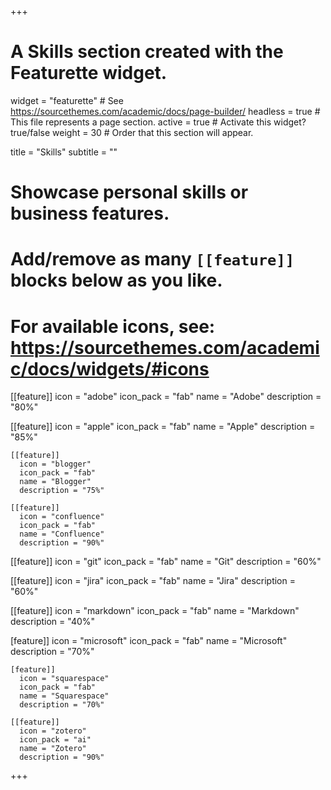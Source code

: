 +++
# A Skills section created with the Featurette widget.
widget = "featurette"  # See https://sourcethemes.com/academic/docs/page-builder/
headless = true  # This file represents a page section.
active = true  # Activate this widget? true/false
weight = 30  # Order that this section will appear.

title = "Skills"
subtitle = ""

# Showcase personal skills or business features.
#
# Add/remove as many `[[feature]]` blocks below as you like.
#
# For available icons, see: https://sourcethemes.com/academic/docs/widgets/#icons

[[feature]]
  icon = "adobe"
  icon_pack = "fab"
  name = "Adobe"
  description = "80%"

  [[feature]]
    icon = "apple"
    icon_pack = "fab"
    name = "Apple"
    description = "85%"

    [[feature]]
      icon = "blogger"
      icon_pack = "fab"
      name = "Blogger"
      description = "75%"

    [[feature]]
      icon = "confluence"
      icon_pack = "fab"
      name = "Confluence"
      description = "90%"

[[feature]]
  icon = "git"
  icon_pack = "fab"
  name = "Git"
  description = "60%"  

  [[feature]]
    icon = "jira"
    icon_pack = "fab"
    name = "Jira"
    description = "60%"

[[feature]]
  icon = "markdown"
  icon_pack = "fab"
  name = "Markdown"
  description = "40%"

  [feature]]
    icon = "microsoft"
    icon_pack = "fab"
    name = "Microsoft"
    description = "70%"

    [feature]]
      icon = "squarespace"
      icon_pack = "fab"
      name = "Squarespace"
      description = "70%"

    [[feature]]
      icon = "zotero"
      icon_pack = "ai"
      name = "Zotero"
      description = "90%"

+++
